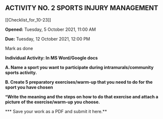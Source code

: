## ACTIVITY NO. 2 SPORTS INJURY MANAGEMENT

[[Checklist_for_10-23]]

**Opened:** Tuesday, 5 October 2021, 11:00 AM

**Due:** Tuesday, 12 October 2021, 12:00 PM

Mark as done

**Individual Activity: In MS Word/Google docs** 

 **A. Name a sport you want to participate during intramurals/community sports activity.**

**B. Create 5 preparatory exercises/warm-up that you need to do for the sport you have chosen** 

***Write the meaning and the steps on how to do that exercise and attach a picture of the exercise/warm-up you choose.**

*** Save your work as a PDF and submit it here.**